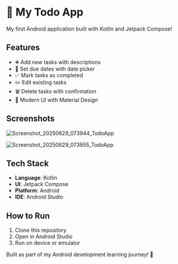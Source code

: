 # 📝 My Todo App

My first Android application built with Kotlin and Jetpack Compose!

## Features
- ➕ Add new tasks with descriptions
- 📅 Set due dates with date picker
- ✅ Mark tasks as completed
- ✏️ Edit existing tasks
- 🗑️ Delete tasks with confirmation
- 📱 Modern UI with Material Design

## Screenshots
![Screenshot_20250629_073944_TodoApp](https://github.com/user-attachments/assets/193c6b58-3779-473e-9dac-952253e72b5f)

![Screenshot_20250629_073955_TodoApp](https://github.com/user-attachments/assets/a5fe6c84-53c2-409d-b769-0da0198c51df)


## Tech Stack
- **Language**: Kotlin
- **UI**: Jetpack Compose
- **Platform**: Android
- **IDE**: Android Studio

## How to Run
1. Clone this repository
2. Open in Android Studio
3. Run on device or emulator

Built as part of my Android development learning journey! 🚀
